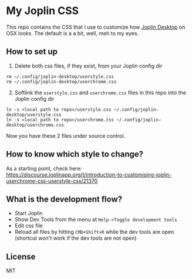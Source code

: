 # My Joplin CSS

This repo contains the CSS that I use to customize how [Joplin Desktop](https://joplinapp.org/) on OSX looks. The default is a a bit, well, meh to my eyes.

## How to set up
1. Delete both css files, if they exist, from your Joplin config dir
```
rm ~/.config/joplin-desktop/userstyle.css
rm ~/.config/joplin-desktop/userchrome.css
```

2. Softlink the `userstyle.css` and `userchrome.css` files in this repo into the Joplin config dir
```
ln -s <local path to repo>/userstyle.css ~/.config/joplin-desktop/userstyle.css
ln -s <local path to repo>/userchrome.css ~/.config/joplin-desktop/userchrome.css
```

Now you have these 2 files under source control.

## How to know which style to change?
As a starting point, check here: https://discourse.joplinapp.org/t/introduction-to-customising-joplin-userchrome-css-userstyle-css/21370

## What is the development flow?
- Start Joplin
- Show Dev Tools from the menu at `Help->Toggle development tools`
- Edit css file
- Reload all files by hitting `CMD+Shift+R` while the dev tools are open (shortcut won't work if the dev tools are not open)

## License
MIT